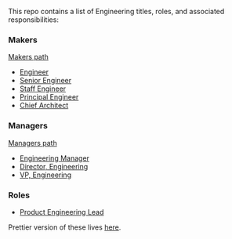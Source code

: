 This repo contains a list of Engineering titles, roles, and associated responsibilities:

### Makers

[Makers path](makers_path.md)
* [Engineer](engineer.md)
* [Senior Engineer](senior_engineer.md)
* [Staff Engineer](staff_engineer.md)
* [Principal Engineer](principal_engineer.md)
* [Chief Architect](chief_architect.md)

### Managers

[Managers path](managers_path.md)
* [Engineering Manager](engineering_manager.md)
* [Director, Engineering](director_engineering.md)
* [VP, Engineering](vp_engineering.md)

### Roles

* [Product Engineering Lead](product_engineering_lead.md)


Prettier version of these lives [here](https://github.dev.meetup.com/pages/meetup/engineering-roles/).
